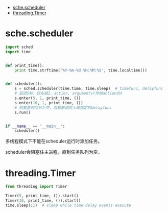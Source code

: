 <!-- TOC -->

- [sche.scheduler](#schescheduler)
- [threading.Timer](#threadingtimer)

<!-- /TOC -->



# sche.scheduler

```python
import sched
import time


def print_time():
    print time.strftime('%Y-%m-%d %H:%M:%S', time.localtime())


def scheduler():
    s = sched.scheduler(time.time, time.sleep)  # timefunc, delayfunc
    # 延迟5秒，优先级1，action, arguments(传给action的)
    s.enter(5, 1, print_time, ())
    s.enter(10, 1, print_time, ())
    # 阻塞直到队列为空，阻塞是调用上面指定的delayfunc
    s.run()


if __name__ == '__main__':
    scheduler()
```

多线程模式下不能在scheduler运行时添加任务。

scheduler会阻塞住主进程，直到任务队列为空。



# threading.Timer

```python
from threading import Timer

Timer(5, print_time, ()).start()
Timer(10, print_time, ()).start()
time.sleep(11)  # sleep while time-delay events execute
```

